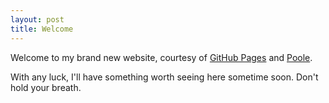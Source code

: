 ```yaml
---
layout: post
title: Welcome
---
```


Welcome to my brand new website, courtesy of [GitHub Pages](https://pages.github.com/) and [Poole](https://getpoole.com/).

With any luck, I'll have something worth seeing here sometime soon. Don't hold your breath.
